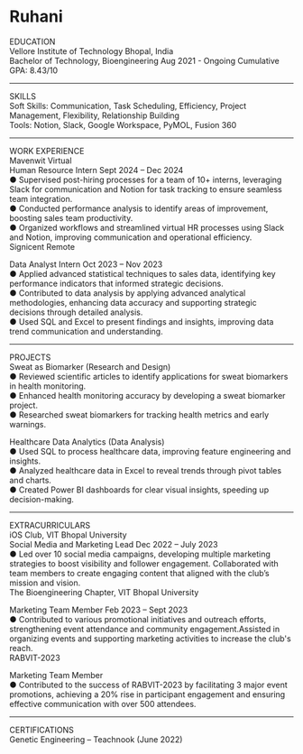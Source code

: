 # Ruhani
EDUCATION<br>
Vellore Institute of Technology Bhopal, India<br>
Bachelor of Technology, Bioengineering Aug 2021 - Ongoing
Cumulative GPA: 8.43/10<br><hr>
SKILLS<br>
Soft Skills: Communication, Task Scheduling, Efficiency, Project Management, Flexibility, Relationship Building<br>
Tools: Notion, Slack, Google Workspace, PyMOL, Fusion 360<br><hr>
WORK EXPERIENCE<br>
Mavenwit Virtual<br>
Human Resource Intern Sept 2024 – Dec 2024<br>
● Supervised post-hiring processes for a team of 10+ interns, leveraging Slack for communication and Notion for task tracking
to ensure seamless team integration.<br>
● Conducted performance analysis to identify areas of improvement, boosting sales team productivity.<br>
● Organized workflows and streamlined virtual HR processes using Slack and Notion, improving communication and
operational efficiency.<br>
Signicent Remote<br>

Data Analyst Intern Oct 2023 – Nov 2023<br>
● Applied advanced statistical techniques to sales data, identifying key performance indicators that informed strategic decisions.<br>
● Contributed to data analysis by applying advanced analytical methodologies, enhancing data accuracy and supporting strategic
decisions through detailed analysis.<br>
● Used SQL and Excel to present findings and insights, improving data trend communication and understanding.<br><hr>
PROJECTS<br>
Sweat as Biomarker (Research and Design)<br>
● Reviewed scientific articles to identify applications for sweat biomarkers in health monitoring.<br>
● Enhanced health monitoring accuracy by developing a sweat biomarker project.<br>
● Researched sweat biomarkers for tracking health metrics and early warnings.<br>

Healthcare Data Analytics (Data Analysis)<br>
● Used SQL to process healthcare data, improving feature engineering and insights.<br>
● Analyzed healthcare data in Excel to reveal trends through pivot tables and charts.<br>
● Created Power BI dashboards for clear visual insights, speeding up decision-making.<br><hr>

EXTRACURRICULARS<br>
iOS Club, VIT Bhopal University<br>
Social Media and Marketing Lead Dec 2022 – July 2023<br>
● Led over 10 social media campaigns, developing multiple marketing strategies to boost visibility and follower engagement.
Collaborated with team members to create engaging content that aligned with the club’s mission and vision.<br>
The Bioengineering Chapter, VIT Bhopal University<br>

Marketing Team Member Feb 2023 – Sept 2023<br>
● Contributed to various promotional initiatives and outreach efforts, strengthening event attendance and community
engagement.Assisted in organizing events and supporting marketing activities to increase the club's reach.<br>
RABVIT-2023<br>

Marketing Team Member<br>
● Contributed to the success of RABVIT-2023 by facilitating 3 major event promotions, achieving a 20% rise in participant
engagement and ensuring effective communication with over 500 attendees.<br><hr>
CERTIFICATIONS<br>
Genetic Engineering – Teachnook (June 2022)<br>
